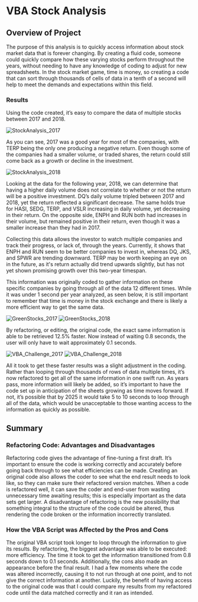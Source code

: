 # **VBA Stock Analysis**

## **Overview of Project**
The purpose of this analysis is to quickly access information about stock market data that is forever changing. By creating a fluid code, someone could quickly compare how these varying stocks perform throughout the years, without needing to have any knowledge of coding to adjust for new spreadsheets. In the stock market game, time is money, so creating a code that can sort through thousands of cells of data in a tenth of a second will help to meet the demands and expectations within this field.
### **Results** 
Using the code created, it’s easy to compare the data of multiple stocks between 2017 and 2018. 

![StockAnalysis_2017](https://user-images.githubusercontent.com/105808695/174675740-7ff1aaaa-bfd4-48a0-abf2-7181ed1655ca.png)

As you can see, 2017 was a good year for most of the companies, with TERP being the only one producing a negative return. Even though some of the companies had a smaller volume, or traded shares, the return could still come back as a growth or decline in the investment.

![StockAnalysis_2018](https://user-images.githubusercontent.com/105808695/174675775-237a7ba9-4a39-490b-801b-cae58551350c.png)

Looking at the data for the following year, 2018, we can determine that having a higher daily volume does not correlate to whether or not the return will be a positive investment. DQ’s daily volume tripled between 2017 and 2018, yet the return reflected a significant decrease. The same holds true for HASI, SEDG, TERP, and VSLR increasing in daily volume, yet decreasing in their return. On the opposite side, ENPH and RUN both had increases in their volume, but remained positive in their return, even though it was a smaller increase than they had in 2017.

Collecting this data allows the investor to watch multiple companies and track their progress, or lack of, through the years. Currently, it shows that ENPH and RUN seem to be better companies to invest in, whereas DQ, JKS, and SPWR are trending downward. TERP may be worth keeping an eye on in the future, as it's return actually did trend upwards slightly, but has not yet shown promising growth over this two-year timespan.

This information was originally coded to gather information on these specific companies by going through all of the data 12 different times. While it was under 1 second per year analyzed, as seen below, it is still important to remember that time is money in the stock exchange and there is likely a more efficient way to get the same data.

![GreenStocks_2017](https://user-images.githubusercontent.com/105808695/174675820-a6c4478f-a3aa-45c8-a17b-b48ccc41425f.png)
![GreenStocks_2018](https://user-images.githubusercontent.com/105808695/174675835-7c380e28-678c-4469-9940-8f756e48bb99.png)

By refactoring, or editing, the original code, the exact same information is able to be retrieved 12.5% faster. Now instead of waiting 0.8 seconds, the user will only have to wait approximately 0.1 seconds.

![VBA_Challenge_2017](https://user-images.githubusercontent.com/105808695/174675879-5f5f773a-1be8-4b7a-9f60-511418fac34c.png)
![VBA_Challenge_2018](https://user-images.githubusercontent.com/105808695/174675887-71a6b476-f38a-4f6d-affc-6a41d3a125c4.png)

All it took to get these faster results was a slight adjustment in the coding. Rather than looping through thousands of rows of data multiple times, it’s now refactored to get all of the same information in one swift run. As years pass, more information will likely be added, so it’s important to have the code set up in anticipation of the sheets growing as time moves forward. If not, it’s possible that by 2025 it would take 5 to 10 seconds to loop through all of the data, which would be unacceptable to those wanting access to the information as quickly as possible.
## **Summary**
### **Refactoring Code: Advantages and Disadvantages**
Refactoring code gives the advantage of fine-tuning a first draft. It’s important to ensure the code is working correctly and accurately before going back through to see what efficiencies can be made. Creating an original code also allows the coder to see what the end result needs to look like, so they can make sure their refactored version matches. When a code is refactored well, it can save the coder and end-user from wasting unnecessary time awaiting results; this is especially important as the data sets get larger. A disadvantage of refactoring is the new possibility that something integral to the structure of the code could be altered, thus rendering the code broken or the information incorrectly translated.
### **How the VBA Script was Affected by the Pros and Cons**
The original VBA script took longer to loop through the information to give its results. By refactoring, the biggest advantage was able to be executed: more efficiency. The time it took to get the information transitioned from 0.8 seconds down to 0.1 seconds. Additionally, the cons also made an appearance before the final result. I had a few moments where the code was altered incorrectly, causing it to not run through at one point, and to not give the correct information at another. Luckily, the benefit of having access to the original code was that I could compare my results from my refactored code until the data matched correctly and it ran as intended.

